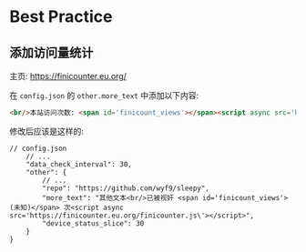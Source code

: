 # Best Practice

## 添加访问量统计

主页: https://finicounter.eu.org/

在 `config.json` 的 `other.more_text` 中添加以下内容:

```html
<br/>本站访问次数: <span id='finicount_views'></span><script async src='https://finicounter.eu.org/finicounter.js\'></script>
```

修改后应该是这样的:

```jsonc
// config.json
    // ...
    "data_check_interval": 30,
    "other": {
        // ...
        "repo": "https://github.com/wyf9/sleepy",
        "more_text": "其他文本<br/>已被视奸 <span id='finicount_views'>(未知)</span> 次<script async src='https://finicounter.eu.org/finicounter.js\'></script>",
        "device_status_slice": 30
    }
}
```